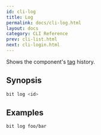 ```yaml
---
id: cli-log
title: Log
permalink: docs/cli-log.html
layout: docs
category: CLI Reference
prev: cli-list.html
next: cli-login.html
---
```

Shows the component's [tag](/docs/cli-tag.html) history.

## Synopsis

```bash
bit log <id>
```

## Examples

```bash
bit log foo/bar
```